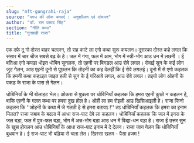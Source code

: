 ```yaml
---
slug: "mft-gungrahi-raja"
source: "मगध की लोक कथाएं : अनुशाीलन एवं संचयन"
author: "डॉ. राम प्रसाद सिंह"
section: "नीति कथा"
title: "गुनग्राही राजा"
---
```

एक दफे दू गो दोस्त बाहर चललन, तो राह काटे ला एगो कथा सुरू कयलन। दूसरका दोस्त कहे लगल कि संसार में चार चीज सबसे बढ़ के हे। जल में गंगा, फल में आम, भोग में स्त्री-भोग आउ धन में लछमी । ई बतिआ एगो कपड़ा धोइत धोबिन सुनलक, तो एहनी पर बिगड़ल आउ रोवे लगल। रोवाई सुन के कई लोग जुट गेलन, आउ एहनी दूनो से पूछलन कि तोहनी का कह देलहीं कि ई रोवे लगलई। दूनो में से एगो कहलक कि हमनी कथा कहऽइत जाइत हली से सुन के ई गरिआवे लगल, आउ रोवे लगल। तइयो लोग ओहनी के पकड़ के राजा के पास ले गेलन। 

धोबिनियाँ के भी बोलाहट भेल। ओकरा से पुछला पर धोबिनियाँ कहलक कि हमरा एहनी कुछो न कहलन हे, बाकि एहनी के गलत कथा पर हमरा दुख होल हे। ओही ला हम रोइली आउ खिसिआइली हे। राजा फिनो कहलन कि ''ओहनी के कथा में जे गलती हे से हमरा बतावऽ !'' तऽ धोबिनियाँ कहलक कि हमरा का इनाम मिलत?  राजा जबाब के बदला में आधा राज-पाट देवे ला कहलन। धोबिनियाँ कहलक कि जल में इनरा के जल बड़ा, फल में पुत्र-फल बड़ा, भोग में अन्न-भोग बड़ा आउ धन में विद्या-धन बड़ा हे। राजा ई उत्तर सुन के खुस होयलन आउ धोबिनियाँ के आधा राज-पाट इनाम में दे देलन। राजा जान गेलन कि धोबिनियाँ बुधवान हे। ई राज-पाट भी बढ़िया से चला लेत। खिस्सा खतम - पैसा हजम ! 